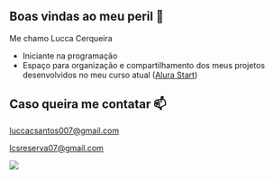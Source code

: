 ## Boas vindas ao meu peril 🤠

Me chamo Lucca Cerqueira 

- Iniciante na programação
- Espaço para organização e compartilhamento dos meus projetos desenvolvidos no meu curso atual ([Alura Start](https://www.alura.com.br))

## Caso queira me contatar 📫

luccacsantos007@gmail.com

lcsreserva07@gmail.com

![](https://media.tenor.com/javyGne542AAAAAM/arthur-rdr.gif)
